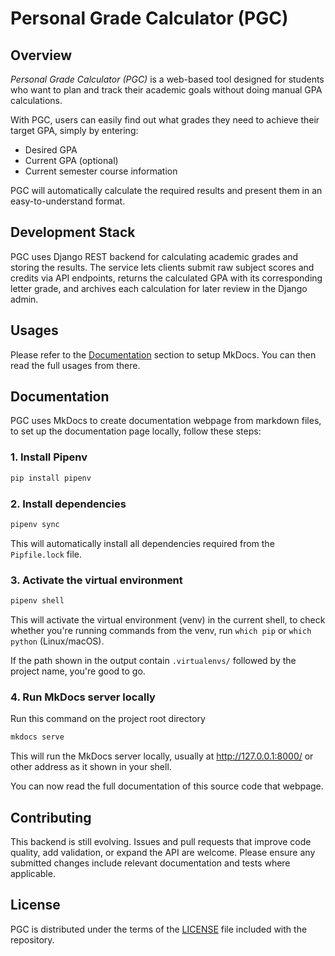 # Personal Grade Calculator (PGC)

## Overview

_Personal Grade Calculator (PGC)_ is a web-based tool designed for students who want to plan and track their academic goals without doing manual GPA calculations.

With PGC, users can easily find out what grades they need to achieve their target GPA, simply by entering:

- Desired GPA
- Current GPA (optional)
- Current semester course information

PGC will automatically calculate the required results and present them in an easy-to-understand format.

## Development Stack

PGC uses Django REST backend for calculating academic grades and storing the results. The service lets clients submit raw subject scores and credits via API endpoints, returns the calculated GPA with its corresponding letter grade, and archives each calculation for later review in the Django admin.

## Usages

Please refer to the [Documentation](#documentation) section to setup MkDocs. You can then read the full usages from there.

## Documentation

PGC uses MkDocs to create documentation webpage from markdown files, to set up the documentation page locally, follow these steps:

### 1. Install Pipenv

```sh
pip install pipenv
```

### 2. Install dependencies

```sh
pipenv sync
```

This will automatically install all dependencies required from the `Pipfile.lock` file.

### 3. Activate the virtual environment

```sh
pipenv shell
```

This will activate the virtual environment (venv) in the current shell, to check whether you're running commands from the venv, run `which pip` or `which python` (Linux/macOS).

If the path shown in the output contain `.virtualenvs/` followed by the project name, you're good to go.

### 4. Run MkDocs server locally

Run this command on the project root directory

```sh
mkdocs serve
```

This will run the MkDocs server locally, usually at <http://127.0.0.1:8000/> or other address as it shown in your shell.

You can now read the full documentation of this source code that webpage.

## Contributing

This backend is still evolving. Issues and pull requests that improve code quality, add validation, or expand the API are welcome. Please ensure any submitted changes include relevant documentation and tests where applicable.

## License

PGC is distributed under the terms of the [LICENSE](LICENSE) file included with the repository.
